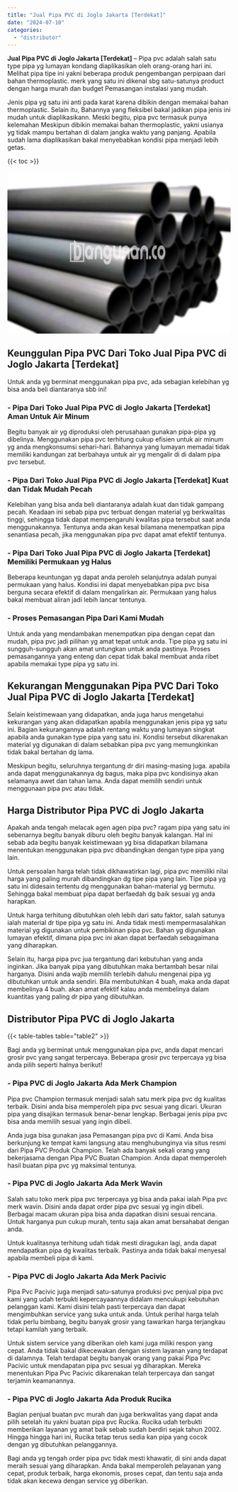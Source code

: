 ```yaml
---
title: "Jual Pipa PVC di Joglo Jakarta [Terdekat]"
date: "2024-07-10"
categories: 
  - "distributor"
---
```


**Jual Pipa PVC di Joglo Jakarta \[Terdekat\]** – Pipa pvc adalah salah satu type pipa yg lumayan kondang diaplikasikan oleh orang-orang hari ini. Melihat pipa tipe ini yakni beberapa produk pengembangan perpipaan dari bahan thermoplastic. merk yang satu ini dikenal sbg satu-satunya product dengan harga murah dan budget Pemasangan instalasi yang mudah.

Jenis pipa yg satu ini anti pada karat karena dibikin dengan memakai bahan thermoplastic. Selain itu, Bahannya yang fleksibel bakal jadikan pipa jenis ini mudah untuk diaplikasikann. Meski begitu, pipa pvc termasuk punya kelemahan Meskipun dibikin memakai bahan thermoplastic, yakni usianya yg tidak mampu bertahan di dalam jangka waktu yang panjang. Apabila sudah lama diaplikasikan bakal menyebabkan kondisi pipa menjadi lebih getas.

{{< toc >}}

![Jual Pipa PVC di Joglo Jakarta [Terdekat]](/images/jaul-pipa-pvc-41.png)

## Keunggulan Pipa PVC Dari Toko Jual Pipa PVC di Joglo Jakarta \[Terdekat\]

Untuk anda yg berminat menggunakan pipa pvc, ada sebagian kelebihan yg bisa anda beli diantaranya sbb ini!

### \- Pipa Dari Toko Jual Pipa PVC di Joglo Jakarta \[Terdekat\] Aman Untuk Air Minum

Begitu banyak air yg diproduksi oleh perusahaan gunakan pipa-pipa yg dibelinya. Menggunakan pipa pvc terhitung cukup efisien untuk air minum yg anda mengkonsumsi sehari-hari. Bahannya yang lumayan memadai tidak memiliki kandungan zat berbahaya untuk air yg mengalir di di dalam pipa pvc tersebut.

### \- Pipa Dari Toko Jual Pipa PVC di Joglo Jakarta \[Terdekat\] Kuat dan Tidak Mudah Pecah

Kelebihan yang bisa anda beli diantaranya adalah kuat dan tidak gampang pecah. Keadaan ini sebab pipa pvc terbuat dengan material yg berkwalitas tinggi, sehingga tidak dapat mempengaruhi kwalitas pipa tersebut saat anda menggunakannya. Tentunya anda akan kesal bilamana menempatkan pipa senantiasa pecah, jika menggunakan pipa pvc dapat amat efektif tentunya.

### \- Pipa Dari Toko Jual Pipa PVC di Joglo Jakarta \[Terdekat\] Memiliki Permukaan yg Halus

Beberapa keuntungan yg dapat anda peroleh selanjutnya adalah punyai permukaan yang halus. Kondisi ini dapat menyebabkan pipa pvc bisa berguna secara efektif di dalam mengalirkan air. Permukaan yang halus bakal membuat aliran jadi lebih lancar tentunya.

### \- Proses Pemasangan Pipa Dari Kami Mudah

Untuk anda yang mendambakan menempatkan pipa dengan cepat dan mudah, pipa pvc jadi pilihan yg amat tepat untuk anda. Tipe pipa yg satu ini sungguh-sungguh akan amat untungkan untuk anda pastinya. Proses pemasangannya yang enteng dan cepat tidak bakal membuat anda ribet apabila memakai type pipa yg satu ini.

## Kekurangan Menggunakan Pipa PVC Dari Toko Jual Pipa PVC di Joglo Jakarta \[Terdekat\]

Selain keistimewaan yang didapatkan, anda juga harus mengetahui kekurangan yang akan didapatkan apabila menggunakan jenis pipa yg satu ini. Bagian kekurangannya adalah rentang waktu yang lumayan singkat apabila anda gunakan type pipa yang satu ini. Kondisi tersebut dikarenakan material yg digunakan di dalam sebabkan pipa pvc yang memungkinkan tidak bakal bertahan dg lama.

Meskipun begitu, seluruhnya tergantung dr diri masing-masing juga. apabila anda dapat menggunakannya dg bagus, maka pipa pvc kondisinya akan selamanya awet dan tahan lama. Anda dapat memilih sendiri untuk menggunaan pipa pvc atau tidak.

## Harga Distributor Pipa PVC di Joglo Jakarta

Apakah anda tengah melacak agen agen pipa pvc? ragam pipa yang satu ini sebenarnya begitu banyak diburu oleh begitu banyak kalangan. Hal ini sebab ada begitu banyak keistimewaan yg bisa didapatkan bilamana menentukan menggunakan pipa pvc dibandingkan dengan type pipa yang lain.

Untuk persoalan harga telah tidak dikhawatirkan lagi, pipa pvc memiliki nilai harga yang paling murah dibandingkan dg tipe pipa yang lain. Tipe pipa yg satu ini didesain tertentu dg menggunakan bahan-material yg bermutu. Sehingga bakal membuat pipa dapat berfaedah dg baik sesuai yg anda harapkan.

Untuk harga terhitung dibutuhkan oleh lebih dari satu faktor, salah satunya ialah material dr tipe pipa yg satu ini. Anda tidak mesti mempermasalahkan material yg digunakan untuk pembikinan pipa pvc. Bahan yg digunakan lumayan efektif, dimana pipa pvc ini akan dapat berfaedah sebagaimana yang diharapkan.

Selain itu, harga pipa pvc jua tergantung dari kebutuhan yang anda inginkan. Jika banyak pipa yang dibutuhkan maka bertambah besar nilai harganya. Disini anda wajib memilih terlebih dahulu mengenai pipa yg dibutuhkan untuk anda sendiri. Bila membutuhkan 4 buah, maka anda dapat membelinya 4 buah. akan amat efektif kalau anda membelinya dalam kuantitas yang paling dr pipa yang dibutuhkan.

## Distributor Pipa PVC di Joglo Jakarta

{{< table-tables table="table2" >}}

Bagi anda yg berminat untuk menggunakan pipa pvc, anda dapat mencari grosir pvc yang sangat terpercaya. Beberapa grosir pvc terpercaya yg bisa anda pilih seperti halnya berikut!

### \- Pipa PVC di Joglo Jakarta Ada Merk Champion

Pipa pvc Champion termasuk menjadi salah satu merk pipa pvc dg kualitas terbaik. Disini anda bisa memperoleh pipa pvc sesuai yang dicari. Ukuran pipa yang disajikan termasuk benar-benar lengkap. Berbagai jenis pipa pvc bisa anda memilih sesuai yang ingin dibeli.

Anda juga bisa gunakan jasa Pemasangan pipa pvc di Kami. Anda bisa berkunjung ke tempat kami langsung atau menghubunginya via situs resmi dari Pipa PVC Produk Champion. Telah ada banyak sekali orang yang bekerjasama dengan Pipa PVC Buatan Champion. Anda dapat memperoleh hasil buatan pipa pvc yg maksimal tentunya.

### \- Pipa PVC di Joglo Jakarta Ada Merk Wavin

Salah satu toko merk pipa pvc terpercaya yg bisa anda pakai ialah Pipa pvc merk wavin. Disini anda dapat order pipa pvc sesuai yg ingin dibeli. Berbagai macam ukuran pipa bisa anda dapatkan disini sesuai rencana. Untuk harganya pun cukup murah, tentu saja akan amat bersahabat dengan anda.

Untuk kualitasnya terhitung udah tidak mesti diragukan lagi, anda dapat mendapatkan pipa dg kwalitas terbaik. Pastinya anda tidak bakal menyesal apabila membeli pipa di kami.

### \- Pipa PVC di Joglo Jakarta Ada Merk Pacivic

Pipa Pvc Pacivic juga menjadi satu-satunya produksi pvc penjual pipa pvc kami yang udah terbukti kepercayaannya didalam mencukupi kebutuhan pelanggan kami. Kami disini telah pasti terpercaya dan dapat mengimbuhkan service yang suka untuk anda. Untuk perihal harga telah tidak perlu bimbang, begitu banyak grosir yang tawarkan harga terjangkau tetapi kamilah yang terbaik.

Untuk sistem service yang diberikan oleh kami juga miliki respon yang cepat. Anda tidak bakal dikecewakan dengan sistem layanan yang terdapat di dalamnya. Telah terdapat begitu banyak orang yang pakai Pipa Pvc Pacivic untuk mendapatan pipa pvc sesuai yg diharapkan. Mereka menentukan Pipa Pvc Pacivic dikarenakan telah terpercaya dan sangat terjamin keamanannya.

### \- Pipa PVC di Joglo Jakarta Ada Produk Rucika

Bagian penjual buatan pvc murah dan juga berkwalitas yang dapat anda pilih setelah itu yakni buatan pipa pvc Rucika. Rucika udah terbukti memberikan layanan yg amat baik sebab sudah berdiri sejak tahun 2002. Hingga hingga hari ini, Rucika tetap terus sedia kan pipa yang cocok dengan yg dibutuhkan pelanggannya.

Bagi anda yg tengah order pipa pvc tidak mesti khawatir, di sini anda dapat meraih sesuai yang diharapkan. Anda bakal memperoleh pelayanan yang cepat, produk terbaik, harga ekonomis, proses cepat, dan tentu saja anda tidak akan kecewa dengan service yg diberikan.
